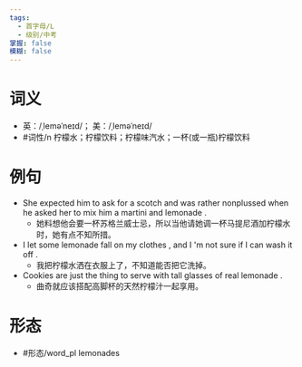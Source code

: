 ```yaml
---
tags:
  - 首字母/L
  - 级别/中考
掌握: false
模糊: false
---
```

# 词义
- 英：/ˌleməˈneɪd/； 美：/ˌleməˈneɪd/
- #词性/n  柠檬水；柠檬饮料；柠檬味汽水；一杯(或一瓶)柠檬饮料
# 例句
- She expected him to ask for a scotch and was rather nonplussed when he asked her to mix him a martini and lemonade .
	- 她料想他会要一杯苏格兰威士忌，所以当他请她调一杯马提尼酒加柠檬水时，她有点不知所措。
- I let some lemonade fall on my clothes , and I 'm not sure if I can wash it off .
	- 我把柠檬水洒在衣服上了，不知道能否把它洗掉。
- Cookies are just the thing to serve with tall glasses of real lemonade .
	- 曲奇就应该搭配高脚杯的天然柠檬汁一起享用。
# 形态
- #形态/word_pl lemonades
